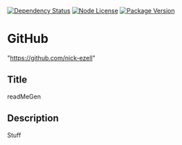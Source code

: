 
[![Dependency Status](https://img.shields.io/david/nick-ezell/readMeGen)](https://github.com/nick-ezell/readMeGen)
[![Node License](https://img.shields.io/npm/l/axios)](https://github.com/nick-ezell/readMeGen)
[![Package Version](https://img.shields.io/github/package-json/v/nick-ezell/readMeGen)](https://github.com/nick-ezell/readMeGen)
    
# GitHub
"https://github.com/nick-ezell"
        
## Title
readMeGen
        
## Description
Stuff